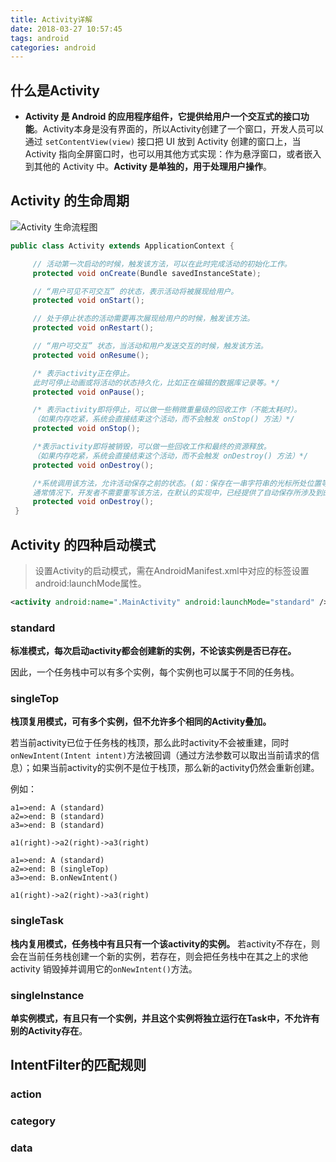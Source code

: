 ```yaml
---
title: Activity详解
date: 2018-03-27 10:57:45
tags: android
categories: android
---
```



## 什么是Activity

- **Activity 是 Android 的应用程序组件，它提供给用户一个交互式的接口功能**。Activity本身是没有界面的，所以Activity创建了一个窗口，开发人员可以通过 `setContentView(view)` 接口把 UI 放到 Activity 创建的窗口上，当 Activity 指向全屏窗口时，也可以用其他方式实现：作为悬浮窗口，或者嵌入到其他的 Activity 中。**Activity 是单独的，用于处理用户操作**。




## Activity 的生命周期

![Activity 生命流程图](./images/android/activity_life.png)

```java
public class Activity extends ApplicationContext {

     // 活动第一次启动的时候，触发该方法，可以在此时完成活动的初始化工作。
     protected void onCreate(Bundle savedInstanceState);     

     // “用户可见不可交互” 的状态，表示活动将被展现给用户。
     protected void onStart();     

     // 处于停止状态的活动需要再次展现给用户的时候，触发该方法。
     protected void onRestart();   

     // “用户可交互” 状态，当活动和用户发送交互的时候，触发该方法。
     protected void onResume();    

     /* 表示activity正在停止。
     此时可停止动画或将活动的状态持久化，比如正在编辑的数据库记录等。*/
     protected void onPause();     

     /* 表示activity即将停止，可以做一些稍微重量级的回收工作（不能太耗时）。
     （如果内存吃紧，系统会直接结束这个活动，而不会触发 onStop() 方法）*/
     protected void onStop();      

     /*表示activity即将被销毁，可以做一些回收工作和最终的资源释放。
     （如果内存吃紧，系统会直接结束这个活动，而不会触发 onDestroy() 方法）*/
     protected void onDestroy();

     /*系统调用该方法，允许活动保存之前的状态。(如：保存在一串字符串的光标所处位置等。)
     通常情况下，开发者不需要重写该方法，在默认的实现中，已经提供了自动保存所涉及到的用户组件的所有状态信息*/
     protected void onDestroy();
 }
```


## Activity 的四种启动模式

>设置Activity的启动模式，需在AndroidManifest.xml中对应的<activity>标签设置android:launchMode属性。
```xml
<activity android:name=".MainActivity" android:launchMode="standard" />  
```


### standard

**标准模式，每次启动activity都会创建新的实例，不论该实例是否已存在。**

因此，一个任务栈中可以有多个实例，每个实例也可以属于不同的任务栈。



### singleTop

**栈顶复用模式，可有多个实例，但不允许多个相同的Activity叠加。**

若当前activity已位于任务栈的栈顶，那么此时activity不会被重建，同时`onNewIntent(Intent intent)`方法被回调（通过方法参数可以取出当前请求的信息）；如果当前activity的实例不是位于栈顶，那么新的activity仍然会重新创建。

例如：
```flow
a1=>end: A (standard)
a2=>end: B (standard)
a3=>end: B (standard)

a1(right)->a2(right)->a3(right)
```

```flow
a1=>end: A (standard)
a2=>end: B (singleTop)
a3=>end: B.onNewIntent()

a1(right)->a2(right)->a3(right)
```



### singleTask

**栈内复用模式，任务栈中有且只有一个该activity的实例。**
若activity不存在，则会在当前任务栈创建一个新的实例，若存在，则会把任务栈中在其之上的求他activity 销毁掉并调用它的`onNewIntent()`方法。



### singleInstance

**单实例模式，有且只有一个实例，并且这个实例将独立运行在Task中，不允许有别的Activity存在**。



## IntentFilter的匹配规则

### action
### category
### data